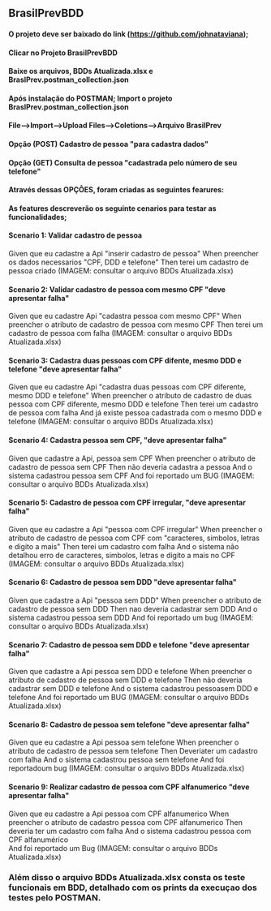 ## BrasilPrevBDD

#### O projeto deve ser baixado do link (https://github.com/johnataviana); 

#### Clicar no Projeto BrasilPrevBDD

#### Baixe os arquivos, BDDs Atualizada.xlsx e BraslPrev.postman_collection.json

#### Após instalação do POSTMAN; Import o projeto BraslPrev.postman_collection.json 

#### File-->Import-->Upload Files-->Coletions-->Arquivo BrasilPrev
#### Opção (POST) Cadastro de pessoa "para cadastra dados"
#### Opção (GET) Consulta de pessoa "cadastrada pelo número de seu telefone"

#### Através dessas OPÇÔES, foram criadas as seguintes fearures:

#### As features descreverão os seguinte cenarios para testar as funcionalidades;

#### Scenario 1: Validar cadastro de pessoa
Given que eu cadastre a Api "inserir cadastro de pessoa" 
When preencher os dados necessarios "CPF, DDD e telefone"
Then terei um cadastro de pessoa criado 
(IMAGEM: consultar o arquivo BDDs Atualizada.xlsx)

#### Scenario 2: Validar cadastro de pessoa com mesmo CPF "deve apresentar falha"
Given que eu cadastre Api "cadastra pessoa com mesmo  CPF"
When preencher o atributo de cadastro de pessoa com mesmo CPF
Then terei um cadastro de pessoa com falha
(IMAGEM: consultar o arquivo BDDs Atualizada.xlsx)

#### Scenario 3: Cadastra duas pessoas com CPF difente, mesmo DDD e telefone "deve apresentar falha"
Given que eu cadastre Api "cadastra duas pessoas com CPF diferente, mesmo DDD e telefone" 
When preencher o atributo de cadastro de duas pessoa com CPF diferente, mesmo DDD e telefone
Then terei um cadastro de pessoa com falha
And já existe pessoa cadastrada com o mesmo DDD e telefone
(IMAGEM: consultar o arquivo BDDs Atualizada.xlsx)

#### Scenario 4: Cadastra pessoa sem CPF, "deve apresentar falha"
Given que cadastre a Api, pessoa sem CPF
When preencher o atributo de cadastro de pessoa sem CPF
Then não deveria cadastra a pessoa
And o sistema cadastrou pessoa sem CPF
And foi reportado um BUG
(IMAGEM: consultar o arquivo BDDs Atualizada.xlsx)

#### Scenario 5: Cadastro de pessoa com CPF irregular, "deve apresentar falha"
Given que eu cadastre a Api "pessoa com CPF irregular"
When preencher o atributo de  cadastro de pessoa com CPF com "caracteres, simbolos, letras e digito a mais"
Then terei um cadastro com falha
And o sistema não detalhou erro de caracteres, simbolos, letras e digito a mais no CPF
(IMAGEM: consultar o arquivo BDDs Atualizada.xlsx)

#### Scenario 6: Cadastro de pessoa sem DDD "deve apresentar falha"
Given que cadastre a Api "pessoa sem DDD"
When preencher o atributo de cadastro de pessoa sem DDD
Then nao deveria cadastrar sem DDD
And o sistema cadastrou pessoa sem DDD
And foi reportado um bug
(IMAGEM: consultar o arquivo BDDs Atualizada.xlsx)

#### Scenario 7: Cadastro de pessoa sem DDD e telefone "deve apresentar falha"
Given que cadastre a Api pessoa sem DDD e telefone
When preencher o atributo de cadastro de pessoa sem DDD e telefone
Then não deveria cadastrar sem DDD e telefone
And o sistema cadastrou pessoasem DDD e telefone
And foi reportado um BUG
(IMAGEM: consultar o arquivo BDDs Atualizada.xlsx)

#### Scenario 8: Cadastro de pessoa sem telefone "deve apresentar falha"
Given que eu cadastre a Api pessoa sem telefone
When preencher o atributo de cadastro de pessoa sem telefone
Then Deveriater um cadastro com falha 
And o sistema cadastrou pessoa sem telefone 
And foi reportadoum bug
(IMAGEM: consultar o arquivo BDDs Atualizada.xlsx)

#### Scenario 9: Realizar cadastro de pessoa com CPF alfanumerico "deve apresentar falha"
Given que eu cadastre a Api pessoa com CPF alfanumerico
When preencher o atributo de cadastro pessoa com CPF alfanumerico
Then deveria ter um cadastro com falha
And o sistema cadastrou pessoa  com CPF alfanumérico					
And foi reportado um Bug
(IMAGEM: consultar o arquivo BDDs Atualizada.xlsx)

### Além disso o arquivo BDDs Atualizada.xlsx consta os teste funcionais em BDD, detalhado com os prints da execuçao dos testes pelo POSTMAN.

